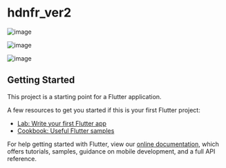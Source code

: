 # hdnfr_ver2
![image](https://user-images.githubusercontent.com/89138046/153026854-c49d416e-158a-4698-91ac-c05d4e863c9d.png)

![image](https://user-images.githubusercontent.com/89138046/153026917-07075fe0-90bc-4224-9000-b1b7424b1023.png)

![image](https://user-images.githubusercontent.com/89138046/153026745-ab5fc84c-8825-47db-9dda-3c6331e7d697.png)

## Getting Started

This project is a starting point for a Flutter application.

A few resources to get you started if this is your first Flutter project:

- [Lab: Write your first Flutter app](https://flutter.dev/docs/get-started/codelab)
- [Cookbook: Useful Flutter samples](https://flutter.dev/docs/cookbook)

For help getting started with Flutter, view our
[online documentation](https://flutter.dev/docs), which offers tutorials,
samples, guidance on mobile development, and a full API reference.

